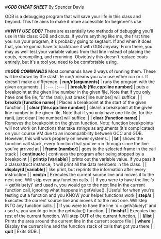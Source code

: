 #***GDB CHEAT SHEET***
By Spencer Davis

GDB is a debugging program that will save your life in this class and beyond.
This file aims to make it more accessible for beginner's use.

##***WHY USE GDB?***
There are essentially two methods of debugging you'll use in this class: GDB and couts.
If you're anything like me, the first time you run your program, it's probably going to segfault. If and when it does that, you're gonna have to backtrace it with GDB anyway. From there, you may as well test your variable values from that line instead of placing the couts, recompiling, and rerunning. Obviously this doesn't replace couts entirely, but it's a tool you need to be comfortable using.

##***GDB COMMANDS***
Most commands have 2 ways of running them. These will be shown by the slash. Ie run/r means you can use either run or r. It doesn't make a difference.
| **run/r [arguments]** | runs the program with the given arguments. |
| :--- | :--- |
| **break/b [file.cpp:line number]** | puts a breakpoint at the given line number in the given file. Note that if you only have one file (ie, for the rani), just break [line number] will suffice. |
| **break/b [function name]** | Places a breakpoint at the start of the given function. |
| **clear [file.cpp:line number]** | clears a breakpoint at the given line number in the given file. Note that if you only have one file (ie, for the rani), just clear [line number] will suffice. |
| **clear [function name]** | Removes the breakpoint on the given function. Note: function breakpoints will not work on functions that take strings as arguments (it's complicated) on your course VM due to an incompatibility between GCC and GDB. However, this will work properly on newer systems. |
| **bt** | shows the function call stack, every function that you've run through since the line you've arrived at |
| **frame [number]** | goes to the selected frame in the call stack |
| **continue/c** | continues the program after being stopped by a breakpoint |
| **print/p [variable]** | prints out the variable value. If you pass it a class/struct instance, it will print all the data members in the class. |
| **display/d [variable]** | like print, but reprints the information after every instruction |
| **next/n** | Executes the current source line and moves it to the next one. Will skip over any function calls. |
	| If you were to have the line 'x = getValue(y)' and used n, you would go to the next line in the current function call, ignoring what happens in getValue(). 
	|Useful for when you're testing out a function and you KNOW your helper functions work
| **step/s** | Executes the current source line and moves it to the next one. Will step INTO any function calls. |
	| If you were to have the line 'x = getValue(y)' and used s, you would go into the getValue() function. |
| **finish/f** | Executes the rest of the current function. Will step OUT of the current function. |
| **l/list** | Prints the area around the current line in the current source file |
| **where** | Display the current line and the function stack of calls that got you there |
| **quit** | Exits GDB. |